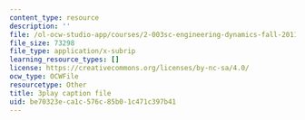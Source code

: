 ```yaml
---
content_type: resource
description: ''
file: /ol-ocw-studio-app/courses/2-003sc-engineering-dynamics-fall-2011/be70323eca1c576c85b01c471c397b41_YZ9y4zcfCPs.srt
file_size: 73298
file_type: application/x-subrip
learning_resource_types: []
license: https://creativecommons.org/licenses/by-nc-sa/4.0/
ocw_type: OCWFile
resourcetype: Other
title: 3play caption file
uid: be70323e-ca1c-576c-85b0-1c471c397b41
---
```

